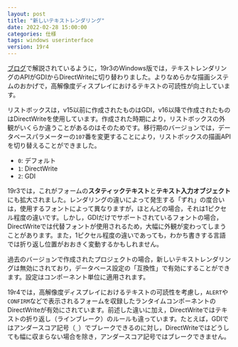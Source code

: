 ```yaml
---
layout: post
title: "新しいテキストレンダリング"
date: 2022-02-28 15:00:00
categories: 仕様
tags: windows userinterface
version: 19r4
---
```


[ブログ](https://blog.4d.com/new-text-rendering-in-forms-on-windows-with-directwrite/)で解説されているように，19r3のWindows版では，テキストレンダリングのAPIがGDIからDirectWriteに切り替わりました。よりなめらかな描画システムのおかげで，高解像度ディスプレイにおけるテキストの可読性が向上しています。

リストボックスは，v15以前に作成されたものはGDI，v16以降で作成されたものはDirectWriteを使用しています。作成された時期により，リストボックスの外観がいくらか違うことがあるのはそのためです。移行期のバージョンでは，データベースパラメーターの`107`番を変更することにより，リストボックスの描画APIを切り替えることができました。

* `0`: デフォルト
* `1`: DirectWrite
* `2`: GDI

19r3では，これがフォームの**スタティックテキスト**と**テキスト入力オブジェクト**にも拡大されました。レンダリングの違いによって発生する「ずれ」の度合いは，使用するフォントによって異なりますが，ほとんどの場合，それは1ピクセル程度の違いです。しかし，GDIだけでサポートされているフォントの場合，DirectWriteでは代替フォントが使用されるため，大幅に外観が変わってしまうことがあります。また，1ピクセル程度の違いであっても，わかち書きする言語では折り返し位置がおおきく変動するかもしれません。

過去のバージョンで作成されたプロジェクトの場合，新しいテキストレンダリングは無効にされており，データベース設定の「互換性」で有効にすることができます。設定はコンポーネント単位に適用されます。

19r4では，高解像度ディスプレイにおけるテキストの可読性を考慮し，`ALERT`や`CONFIRM`などで表示されるフォームを収録したランタイムコンポーネントのDirectWriteが有効にされています。前述した違いに加え，DirectWriteではテキストの折り返し（ラインブレーク）のルールも違っています。たとえば，GDIではアンダースコア記号（`_`）でブレークできるのに対し，DirectWriteではどうしても幅に収まらない場合を除き，アンダースコア記号ではブレークできません。
